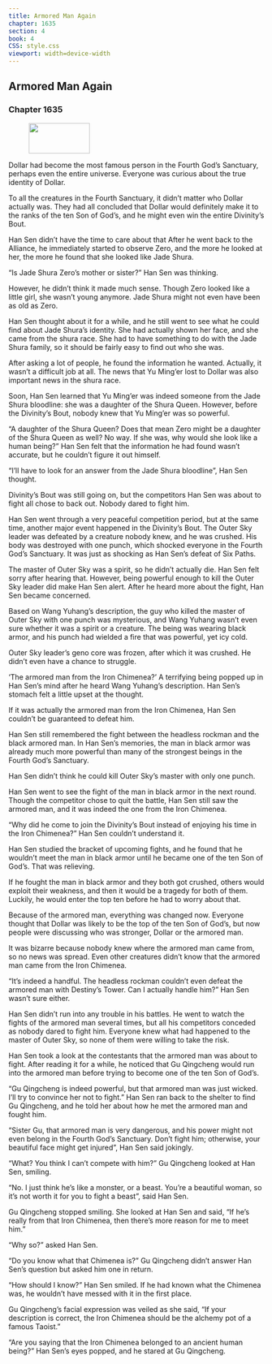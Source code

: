 ```yaml
---
title: Armored Man Again
chapter: 1635
section: 4
book: 4
CSS: style.css
viewport: width=device-width
---
```


## Armored Man Again

### Chapter 1635

<figure>
	<img src="../Images/gem.gif" alt="" id="gem" width="120" height="60" />
</figure>

Dollar had become the most famous person in the Fourth God’s Sanctuary, perhaps even the entire universe. Everyone was curious about the true identity of Dollar.

To all the creatures in the Fourth Sanctuary, it didn’t matter who Dollar actually was. They had all concluded that Dollar would definitely make it to the ranks of the ten Son of God’s, and he might even win the entire Divinity’s Bout.

Han Sen didn’t have the time to care about that After he went back to the Alliance, he immediately started to observe Zero, and the more he looked at her, the more he found that she looked like Jade Shura.

“Is Jade Shura Zero’s mother or sister?” Han Sen was thinking.

However, he didn’t think it made much sense. Though Zero looked like a little girl, she wasn’t young anymore. Jade Shura might not even have been as old as Zero.

Han Sen thought about it for a while, and he still went to see what he could find about Jade Shura’s identity. She had actually shown her face, and she came from the shura race. She had to have something to do with the Jade Shura family, so it should be fairly easy to find out who she was.

After asking a lot of people, he found the information he wanted. Actually, it wasn’t a difficult job at all. The news that Yu Ming’er lost to Dollar was also important news in the shura race.

Soon, Han Sen learned that Yu Ming’er was indeed someone from the Jade Shura bloodline: she was a daughter of the Shura Queen. However, before the Divinity’s Bout, nobody knew that Yu Ming’er was so powerful.

“A daughter of the Shura Queen? Does that mean Zero might be a daughter of the Shura Queen as well? No way. If she was, why would she look like a human being?” Han Sen felt that the information he had found wasn’t accurate, but he couldn’t figure it out himself.

“I’ll have to look for an answer from the Jade Shura bloodline”, Han Sen thought.



Divinity’s Bout was still going on, but the competitors Han Sen was about to fight all chose to back out. Nobody dared to fight him.

Han Sen went through a very peaceful competition period, but at the same time, another major event happened in the Divinity’s Bout. The Outer Sky leader was defeated by a creature nobody knew, and he was crushed. His body was destroyed with one punch, which shocked everyone in the Fourth God’s Sanctuary. It was just as shocking as Han Sen’s defeat of Six Paths.

The master of Outer Sky was a spirit, so he didn’t actually die. Han Sen felt sorry after hearing that. However, being powerful enough to kill the Outer Sky leader did make Han Sen alert. After he heard more about the fight, Han Sen became concerned.

Based on Wang Yuhang’s description, the guy who killed the master of Outer Sky with one punch was mysterious, and Wang Yuhang wasn’t even sure whether it was a spirit or a creature. The being was wearing black armor, and his punch had wielded a fire that was powerful, yet icy cold.

Outer Sky leader’s geno core was frozen, after which it was crushed. He didn’t even have a chance to struggle.

‘The armored man from the Iron Chimenea?’ A terrifying being popped up in Han Sen’s mind after he heard Wang Yuhang’s description. Han Sen’s stomach felt a little upset at the thought.

If it was actually the armored man from the Iron Chimenea, Han Sen couldn’t be guaranteed to defeat him.

Han Sen still remembered the fight between the headless rockman and the black armored man. In Han Sen’s memories, the man in black armor was already much more powerful than many of the strongest beings in the Fourth God’s Sanctuary.

Han Sen didn’t think he could kill Outer Sky’s master with only one punch.

Han Sen went to see the fight of the man in black armor in the next round. Though the competitor chose to quit the battle, Han Sen still saw the armored man, and it was indeed the one from the Iron Chimenea.

“Why did he come to join the Divinity’s Bout instead of enjoying his time in the Iron Chimenea?” Han Sen couldn’t understand it.

Han Sen studied the bracket of upcoming fights, and he found that he wouldn’t meet the man in black armor until he became one of the ten Son of God’s. That was relieving.

If he fought the man in black armor and they both got crushed, others would exploit their weakness, and then it would be a tragedy for both of them. Luckily, he would enter the top ten before he had to worry about that.

Because of the armored man, everything was changed now. Everyone thought that Dollar was likely to be the top of the ten Son of God’s, but now people were discussing who was stronger, Dollar or the armored man.

It was bizarre because nobody knew where the armored man came from, so no news was spread. Even other creatures didn’t know that the armored man came from the Iron Chimenea.

“It’s indeed a handful. The headless rockman couldn’t even defeat the armored man with Destiny’s Tower. Can I actually handle him?” Han Sen wasn’t sure either.

Han Sen didn’t run into any trouble in his battles. He went to watch the fights of the armored man several times, but all his competitors conceded as nobody dared to fight him. Everyone knew what had happened to the master of Outer Sky, so none of them were willing to take the risk.



Han Sen took a look at the contestants that the armored man was about to fight. After reading it for a while, he noticed that Gu Qingcheng would run into the armored man before trying to become one of the ten Son of God’s.

“Gu Qingcheng is indeed powerful, but that armored man was just wicked. I’ll try to convince her not to fight.” Han Sen ran back to the shelter to find Gu Qingcheng, and he told her about how he met the armored man and fought him.

“Sister Gu, that armored man is very dangerous, and his power might not even belong in the Fourth God’s Sanctuary. Don’t fight him; otherwise, your beautiful face might get injured”, Han Sen said jokingly.

“What? You think I can’t compete with him?” Gu Qingcheng looked at Han Sen, smiling.

“No. I just think he’s like a monster, or a beast. You’re a beautiful woman, so it’s not worth it for you to fight a beast”, said Han Sen.

Gu Qingcheng stopped smiling. She looked at Han Sen and said, “If he’s really from that Iron Chimenea, then there’s more reason for me to meet him.”

“Why so?” asked Han Sen.

“Do you know what that Chimenea is?” Gu Qingcheng didn’t answer Han Sen’s question but asked him one in return.

“How should I know?” Han Sen smiled. If he had known what the Chimenea was, he wouldn’t have messed with it in the first place.

Gu Qingcheng’s facial expression was veiled as she said, “If your description is correct, the Iron Chimenea should be the alchemy pot of a famous Taoist.”

“Are you saying that the Iron Chimenea belonged to an ancient human being?” Han Sen’s eyes popped, and he stared at Gu Qingcheng.